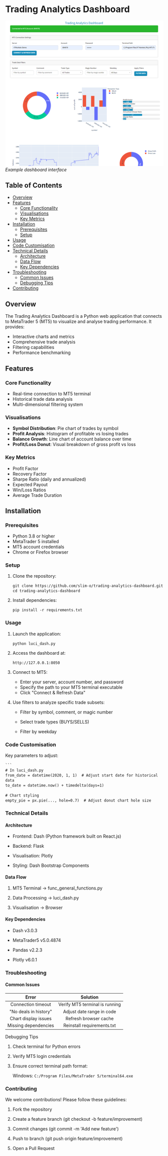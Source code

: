 # Trading Analytics Dashboard

![Dashboard Example](example.png)
*Example dashboard interface*

## Table of Contents
- [Overview](#overview)
- [Features](#features)
  - [Core Functionality](#core-functionality)
  - [Visualisations](#visualisations)
  - [Key Metrics](#key-metrics)
- [Installation](#installation)
  - [Prerequisites](#prerequisites)
  - [Setup](#setup)
- [Usage](#usage)
- [Code Customisation](#code-customisation)
- [Technical Details](#technical-details)
  - [Architecture](#architecture)
  - [Data Flow](#data-flow)
  - [Key Dependencies](#key-dependencies)
- [Troubleshooting](#troubleshooting)
  - [Common Issues](#common-issues)
  - [Debugging Tips](#debugging-tips)
- [Contributing](#contributing)

## Overview

The Trading Analytics Dashboard is a Python web application that connects to MetaTrader 5 (MT5) to visualize and analyse trading performance. It provides:

- Interactive charts and metrics
- Comprehensive trade analysis
- Filtering capabilities
- Performance benchmarking

## Features

### Core Functionality
- Real-time connection to MT5 terminal
- Historical trade data analysis
- Multi-dimensional filtering system

### Visualisations
- **Symbol Distribution**: Pie chart of trades by symbol
- **Profit Analysis**: Histogram of profitable vs losing trades
- **Balance Growth**: Line chart of account balance over time
- **Profit/Loss Donut**: Visual breakdown of gross profit vs loss

### Key Metrics
- Profit Factor
- Recovery Factor 
- Sharpe Ratio (daily and annualized)
- Expected Payout
- Win/Loss Ratios
- Average Trade Duration

## Installation

### Prerequisites

- Python 3.8 or higher
- MetaTrader 5 installed
- MT5 account credentials
- Chrome or Firefox browser

### Setup

1. Clone the repository:
   ```
   git clone https://github.com/slim-o/trading-analytics-dashboard.git
   cd trading-analytics-dashboard
2. Install dependencies:
   ```
   pip install -r requirements.txt

### Usage
1. Launch the application:
   ```
   python luci_dash.py
2. Access the dashboard at:
   ```
   http://127.0.0.1:8050
3. Connect to MT5:

   - Enter your server, account number, and password
   - Specify the path to your MT5 terminal executable
   - Click "Connect & Refresh Data"

4. Use filters to analyze specific trade subsets:

   - Filter by symbol, comment, or magic number

   - Select trade types (BUYS/SELLS)

   - Filter by weekday

### Code Customisation

Key parameters to adjust:

    ```
    # In luci_dash.py
    from_date = datetime(2020, 1, 1)  # Adjust start date for historical data 
    to_date = datetime.now() + timedelta(days=1)

    # Chart styling
    empty_pie = px.pie(..., hole=0.7)  # Adjust donut chart hole size

### Technical Details
#### Architecture

   - Frontend: Dash (Python framework built on React.js)

   - Backend: Flask

   - Visualisation: Plotly

   - Styling: Dash Bootstrap Components

#### Data Flow
1. MT5 Terminal → func_general_functions.py

2. Data Processing → luci_dash.py

3. Visualisation → Browser

#### Key Dependencies
   - Dash v3.0.3

   - MetaTrader5 v5.0.4874

   - Pandas v2.2.3

   - Plotly v6.0.1

### Troubleshooting
#### Common Issues

| Error| Solution    |
| :---:   | :---: |
| Connection timeout| Verify MT5 terminal is running|
| "No deals in history" | Adjust date range in code |
| Chart display issues | Refresh browser cache |
| Missing dependencies	 | Reinstall requirements.txt


Debugging Tips
1. Check terminal for Python errors

2. Verify MT5 login credentials

3. Ensure correct terminal path format:

   Windows: `C:/Program Files/MetaTrader 5/terminal64.exe`

### Contributing
We welcome contributions! Please follow these guidelines:

1. Fork the repository

2. Create a feature branch (git checkout -b feature/improvement)

3. Commit changes (git commit -m 'Add new feature')

4. Push to branch (git push origin feature/improvement)

5. Open a Pull Request
